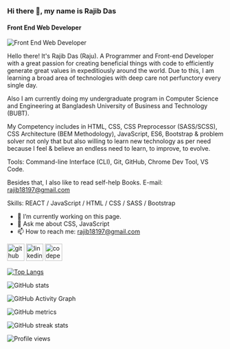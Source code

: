 ### Hi there 👋, my name is Rajib Das
#### Front End Web Developer
![Front End Web Developer]()

Hello there! It's Rajib Das (Raju). A Programmer and Front-end Developer with a great passion for creating beneficial things with code to efficiently generate great values in expeditiously around the world. Due to this, I am learning a broad area of technologies with deep care not perfunctory every single day.

Also I am currently doing my undergraduate program in Computer Science and Engineering at Bangladesh University of Business and Technology (BUBT).

My Competency includes in HTML, CSS, CSS Preprocessor (SASS/SCSS), CSS Architecture (BEM Methodology), JavaScript, ES6, Bootstrap & problem solver not only that but also willing to learn new technology as per need because I feel & believe an endless need to learn, to improve, to evolve.

Tools: Command-line Interface (CLI), Git, GitHub, Chrome Dev Tool, VS Code.

Besides that, I also like to read self-help Books.
E-mail: rajib18197@gmail.com

Skills:  REACT / JavaScript / HTML / CSS / SASS / Bootstrap 

- 🔭 I’m currently working on this page. 
- 💬 Ask me about CSS, JavaScript 
- 📫 How to reach me: rajib18197@gmail.com 


[<img src='https://cdn.jsdelivr.net/npm/simple-icons@3.0.1/icons/github.svg' alt='github' height='40'>](https://github.com/rajib18197)  [<img src='https://cdn.jsdelivr.net/npm/simple-icons@3.0.1/icons/linkedin.svg' alt='linkedin' height='40'>](https://www.linkedin.com/in/https://www.linkedin.com/in/rajib-das-4a1572203//)  [<img src='https://cdn.jsdelivr.net/npm/simple-icons@3.0.1/icons/codepen.svg' alt='codepen' height='40'>](https://codepen.io/https://codepen.io/rajib18197/pens/public)  

[![Top Langs](https://github-readme-stats.vercel.app/api/top-langs/?username=rajib18197)](https://github.com/anuraghazra/github-readme-stats)

![GitHub stats](https://github-readme-stats.vercel.app/api?username=rajib18197&show_icons=true)  

![GitHub Activity Graph](https://activity-graph.herokuapp.com/graph?username=rajib18197)  

![GitHub metrics](https://metrics.lecoq.io/rajib18197)  

![GitHub streak stats](https://github-readme-streak-stats.herokuapp.com/?user=rajib18197)  

![Profile views](https://gpvc.arturio.dev/rajib18197)  
